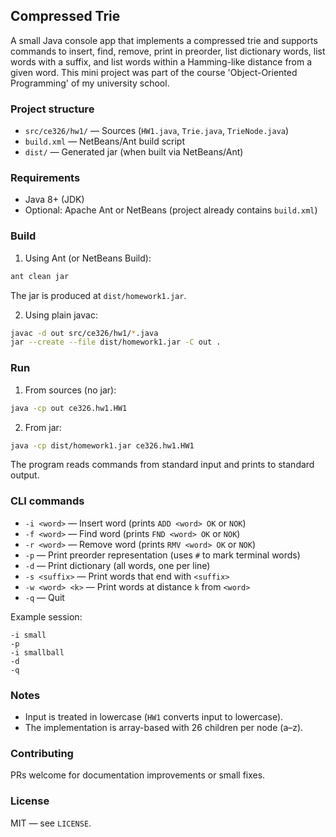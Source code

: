 ## Compressed Trie

A small Java console app that implements a compressed trie and supports commands to insert, find, remove, print in preorder, list dictionary words, list words with a suffix, and list words within a Hamming-like distance from a given word. This mini project was part of the course 'Object-Oriented Programming' of my university school.

### Project structure
- `src/ce326/hw1/` — Sources (`HW1.java`, `Trie.java`, `TrieNode.java`)
- `build.xml` — NetBeans/Ant build script
- `dist/` — Generated jar (when built via NetBeans/Ant)

### Requirements
- Java 8+ (JDK)
- Optional: Apache Ant or NetBeans (project already contains `build.xml`)

### Build
1) Using Ant (or NetBeans Build):
```bash
ant clean jar
```
The jar is produced at `dist/homework1.jar`.

2) Using plain javac:
```bash
javac -d out src/ce326/hw1/*.java
jar --create --file dist/homework1.jar -C out .
```

### Run
1) From sources (no jar):
```bash
java -cp out ce326.hw1.HW1
```

2) From jar:
```bash
java -cp dist/homework1.jar ce326.hw1.HW1
```

The program reads commands from standard input and prints to standard output.

### CLI commands
- `-i <word>` — Insert word (prints `ADD <word> OK` or `NOK`)
- `-f <word>` — Find word (prints `FND <word> OK` or `NOK`)
- `-r <word>` — Remove word (prints `RMV <word> OK` or `NOK`)
- `-p` — Print preorder representation (uses `#` to mark terminal words)
- `-d` — Print dictionary (all words, one per line)
- `-s <suffix>` — Print words that end with `<suffix>`
- `-w <word> <k>` — Print words at distance `k` from `<word>`
- `-q` — Quit

Example session:
```text
-i small
-p
-i smallball
-d
-q
```

### Notes
- Input is treated in lowercase (`HW1` converts input to lowercase).
- The implementation is array-based with 26 children per node (a–z).

### Contributing
PRs welcome for documentation improvements or small fixes.

### License
MIT — see `LICENSE`.
